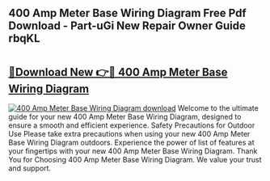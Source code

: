 ## 400 Amp Meter Base Wiring Diagram Free Pdf Download - Part-uGi New Repair Owner Guide rbqKL

# <h2><a href="http://dfjwtr.blite.top/?on=400+Amp+Meter+Base+Wiring+Diagram">🔗Download New 👉🔴 400 Amp Meter Base Wiring Diagram</a></h2>

[![400 Amp Meter Base Wiring Diagram download](https://i.imgur.com/lujVjoI.png)](http://dfjwtr.blite.top/?on=400+Amp+Meter+Base+Wiring+Diagram)
Welcome to the ultimate guide for your new 400 Amp Meter Base Wiring Diagram, designed to ensure a smooth and efficient experience. Safety Precautions for Outdoor Use Please take extra precautions when using your new 400 Amp Meter Base Wiring Diagram outdoors. Experience the power of list of features at your fingertips with your new 400 Amp Meter Base Wiring Diagram. Thank You for Choosing 400 Amp Meter Base Wiring Diagram. We value your trust and support.
